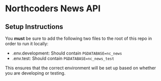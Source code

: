 # Northcoders News API

## Setup Instructions

You **must** be sure to add the following two files to the root of this repo in order to run it locally:

- .env.development: Should contain `PGDATABASE=nc_news`
- .env.test: Should contain `PGDATABASE=nc_news_test`

This ensures that the correct environment will be set up based on whether you are developing or testing.

